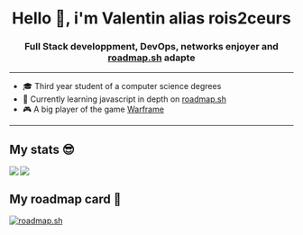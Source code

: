 <h1 align="center"> Hello 🫡, i'm Valentin alias rois2ceurs </h1>
<h3 align="center">  Full Stack developpment, DevOps, networks enjoyer and <a href="https://github.com/kamranahmedse/developer-roadmap">roadmap.sh</a> adapte</h3>
<hr>
<ul>
    <li>
        🎓 Third year student of a computer science degrees
    </li>
    <li>
        🔬 Currently learning javascript in depth on <a href="https://github.com/kamranahmedse/developer-roadmap">roadmap.sh</a> 
    </li>
    <li>
        🎮 A big player of the game <a href="https://warframe.com/">Warframe</a> 
    </li>
</ul>
<hr>
<h2>My stats 😎</h2>
<p><img align="left" src="https://github-readme-stats-valentins-projects-37a4eb8d.vercel.app/api?username=rois2coeurs&show_icons=true&theme=dark&layout=compact&hide_border=true"></p>
<p><img src="https://github-readme-stats-valentins-projects-37a4eb8d.vercel.app/api/top-langs/?username=rois2coeurs&theme=dark&layout=compact&hide_border=true&langs_count=8"></p>
<h2>My roadmap card 🥳</h2>
<a href="https://roadmap.sh"><img align="center" src="https://roadmap.sh/card/tall/651741b7baf19d9da116ca0f?variant=dark" alt="roadmap.sh"/></a>
